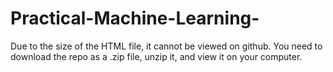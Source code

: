 # Practical-Machine-Learning-

Due to the size of the HTML file,  it cannot be viewed on github. You need to download the repo as a .zip file, unzip it, and view it on your computer.
